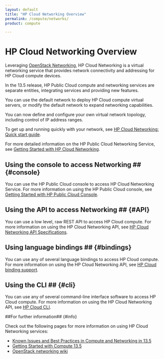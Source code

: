 ```yaml
---
layout: default
title: "HP Cloud Networking Overview"
permalink: /compute/networks/
product: compute

---
```

# HP Cloud Networking Overview #

Leveraging [OpenStack Networking](http://www.openstack.org/software/openstack-networking/), HP Cloud Networking is a virtual networking service that provides network connectivity and addressing for HP Cloud compute devices. 

In the 13.5 release, HP Public Cloud compute and networking services are separate entities, integrating services and providing new features. 

You can use the default network to deploy HP Cloud compute virtual servers, or modify the default network to expand networking capabilities.

You can now define and configure your own virtual network topology, including control of IP address ranges.

To get up and running quickly with your network, see [HP Cloud Networking: Quick start guide](/compute/network-quick-start).

For more detailed information on the HP Public Cloud Networking Service, see [Getting Started with HP Cloud Networking](/compute/network/getting-started).

## Using the console to access Networking ## {#console}

You can use the HP Public Cloud console to access HP Cloud Networking Service. For more information on using the HP Public Cloud console, see [Getting Started with HP Public Cloud Console](/hpcloudconsole).


## Using the API to access Networking ## {#API}
 
You can use a low level, raw REST API to access HP Cloud compute. For more information on using the HP Cloud Networking API, see [HP Cloud Networking API Specifications](/api/v13/networking).


## Using language bindings ## {#bindings}

You can use any of several language bindings to access HP Cloud compute. For more information on using the HP Cloud Networking API, see [HP Cloud binding support](/bindings/).

## Using the CLI ## {#cli}

You can use any of several command-line interface software to access HP Cloud compute. For more information on using the HP Cloud Networking API, see [HP Cloud CLI](/cli/).


##For further information## {#info} 

Check out the following pages for more information on using HP Cloud Networking services:

- [Known Issues and Best Practices in Compute and Networking in 13.5](https://community.hpcloud.com/article/known-issues-and-best-practices-compute-and-networking-135)
- [Getting Started with Compute 13.5](https://community.hpcloud.com/article/getting-started-compute-135)
- [OpenStack networking wiki](https://wiki.openstack.org/wiki/Quantum)